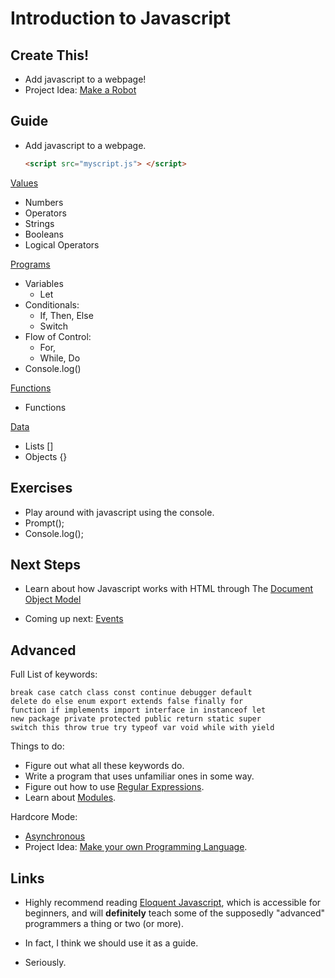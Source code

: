 # Introduction to Javascript

## Create This!

- Add javascript to a webpage!
- Project Idea: [Make a Robot](http://eloquentjavascript.net/07_robot.html)

## Guide

-   Add javascript to a webpage.
    ~~~html
    <script src="myscript.js"> </script>
    ~~~

[Values](http://eloquentjavascript.net/01_values.html)

-   Numbers
-   Operators
-   Strings
-   Booleans
-   Logical Operators


[Programs](http://eloquentjavascript.net/02_program_structure.html)

-   Variables
    - Let
-   Conditionals:
    - If, Then, Else 
    - Switch
-   Flow of Control: 
    - For, 
    - While, Do
-   Console.log()

[Functions](http://eloquentjavascript.net/03_functions.html)

-   Functions


[Data](http://eloquentjavascript.net/04_data.html)

-   Lists []
-   Objects {}



## Exercises

- Play around with javascript using the console.
- Prompt();
- Console.log();


## Next Steps 


-   Learn about how Javascript works with HTML through
    The [Document Object Model](http://eloquentjavascript.net/14_dom.html)

-   Coming up next: [Events](http://eloquentjavascript.net/15_event.html)





## Advanced

Full List of keywords:

~~~
break case catch class const continue debugger default
delete do else enum export extends false finally for
function if implements import interface in instanceof let
new package private protected public return static super
switch this throw true try typeof var void while with yield
~~~

Things to do:

-   Figure out what all these keywords do.
-   Write a program that uses unfamiliar ones in some way.
-   Figure out how to use [Regular Expressions](http://eloquentjavascript.net/09_regexp.html).
-   Learn about [Modules](http://eloquentjavascript.net/10_modules.html).

Hardcore Mode:

-   [Asynchronous](http://eloquentjavascript.net/11_async.html)
-   Project Idea: [Make your own Programming Language](http://eloquentjavascript.net/12_language.html).



## Links

-   Highly recommend reading [Eloquent Javascript](http://eloquentjavascript.net/),
    which is accessible for beginners, and will **definitely** teach some of
    the supposedly "advanced" programmers a thing or two (or more).

-   In fact, I think we should use it as a guide.

-   Seriously.  